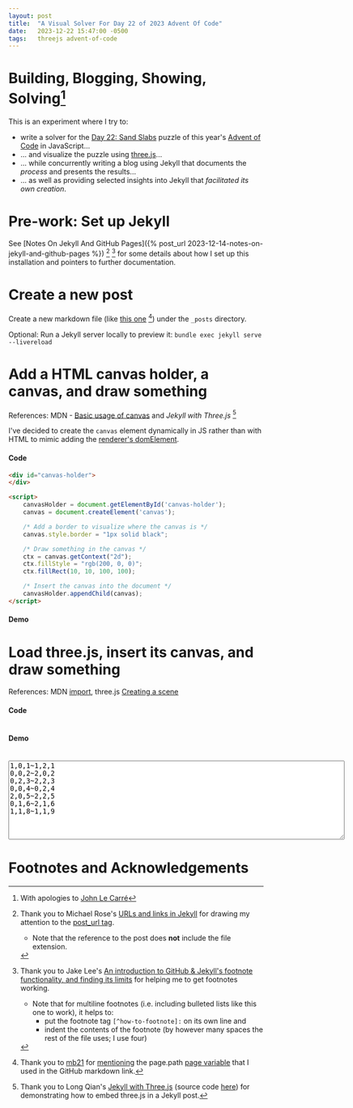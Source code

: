 ```yaml
---
layout: post
title:  "A Visual Solver For Day 22 of 2023 Advent Of Code"
date:   2023-12-22 15:47:00 -0500
tags:   threejs advent-of-code
---
```


# Building, Blogging, Showing, Solving[^le-carre]

This is an experiment where I try to:
* write a solver for the [Day 22: Sand Slabs](https://adventofcode.com/2023/day/22) puzzle of this year's [Advent of Code](https://adventofcode.com/2023/about) in JavaScript...
* ... and visualize the puzzle using [three.js](https://github.com/mrdoob/three.js/#readme)...
* ... while concurrently writing a blog using Jekyll that documents the *process* and presents the results...
* ... as well as providing selected insights into Jekyll that *facilitated its own creation*.

# Pre-work: Set up Jekyll

See [Notes On Jekyll And GitHub Pages]({% post_url 2023-12-14-notes-on-jekyll-and-github-pages %}) [^how-to-link] [^how-to-footnote] for some details about how I set up this installation and pointers to further documentation.

# Create a new post

Create a new markdown file (like [this one](https://github.com/Russ741/russ741.github.io/blob/main/{{page.path}}?plain=1) [^how-to-page-path]) under the ```_posts``` directory.

Optional: Run a Jekyll server locally to preview it: ```bundle exec jekyll serve --livereload```

# Add a HTML canvas holder, a canvas, and draw something
References: MDN - [Basic usage of canvas](https://developer.mozilla.org/en-US/docs/Web/API/Canvas_API/Tutorial/Basic_usage#a_simple_example) and *Jekyll with Three.js* [^three-js-jekyll]

I've decided to create the ```canvas``` element dynamically in JS rather than with HTML to mimic adding the [renderer's domElement](https://threejs.org/docs/#api/en/renderers/WebGLRenderer.domElement).

#### Code

```html
<div id="canvas-holder">
</div>

<script>
    canvasHolder = document.getElementById('canvas-holder');
    canvas = document.createElement('canvas');

    /* Add a border to visualize where the canvas is */
    canvas.style.border = "1px solid black";

    /* Draw something in the canvas */
    ctx = canvas.getContext("2d");
    ctx.fillStyle = "rgb(200, 0, 0)";
    ctx.fillRect(10, 10, 100, 100);

    /* Insert the canvas into the document */
    canvasHolder.appendChild(canvas);
</script>
```

#### Demo

<div id="canvas-holder1">
</div>

<script>
    canvasHolder = document.getElementById('canvas-holder1');
    canvas = document.createElement('canvas');

    /* Add a border to visualize where the canvas is */
    canvas.style.border = "1px solid black";

    /* Draw something to the canvas */
    ctx = canvas.getContext("2d");
    ctx.fillStyle = "rgb(200, 0, 0)";
    ctx.fillRect(10, 10, 100, 100);

    /* Insert the canvas into the document */
    canvasHolder.appendChild(canvas);
</script>

# Load three.js, insert its canvas, and draw something
References: MDN [import](https://developer.mozilla.org/en-US/docs/Web/JavaScript/Reference/Statements/import), three.js [Creating a scene](https://threejs.org/docs/index.html#manual/en/introduction/Creating-a-scene)

#### Code

```html
```

#### Demo
<script type="importmap">
    {
        "imports": {
            "three": "https://unpkg.com/three/build/three.module.js"
        }
    }
</script>

<div id="canvas-holder2">
</div>
<br />
<textarea id="puzzle-input" cols="80" rows="10">
1,0,1~1,2,1
0,0,2~2,0,2
0,2,3~2,2,3
0,0,4~0,2,4
2,0,5~2,2,5
0,1,6~2,1,6
1,1,8~1,1,9
</textarea>

<script type="module">
    import * as THREE from 'three';

    class Brick {
        xyzL;
        xyzH;

        constructor(inputLine) {
            const [x1, y1, z1, x2, y2, z2] = inputLine.match(/\d+/g).map((val) => parseInt(val));
            this.xyzL = new THREE.Vector3(x1, y1, z1);
            this.xyzH = new THREE.Vector3(x2, y2, z2);
            if (z1 > z2) {
                [this.xyzL, this.xyzH] = [this.xyzH, this.xyzL];
            }
        }

        get l() {
            return this.xyzH.x - this.xyzL.x + 1;
        }

        get w() {
            return this.xyzH.y - this.xyzL.y + 1;
        }

        get h() {
            return this.xyzH.z - this.xyzL.z + 1;
        }
    }

    function loadInput() {
        const input = document.getElementById('puzzle-input').value;
        const inputLines = input.split('\n').filter((line) => line.length > 0);
        const bricks = inputLines.map((inputLine) => new Brick(inputLine));
        return bricks;
    }

    canvasHolder = document.getElementById('canvas-holder2');
    canvasHolder.style.border = "1px solid black";
    /* TODO: Resize the whole canvas when the window's resized. */
    const width = canvasHolder.clientWidth;
    const height = width;

    const scene = new THREE.Scene();
    const bricks = loadInput();
    for (const brick of bricks) {
        const prism = new THREE.Mesh(
            new THREE.BoxGeometry(brick.l, brick.w, brick.h),
            new THREE.MeshNormalMaterial());
        prism.position.copy(brick.xyzL);
        scene.add(prism);
    }

    const camera = new THREE.PerspectiveCamera( 75, width / height, 0.1, 1000 );
    camera.position.x = 5;
    camera.position.y = 5;
    camera.position.z = 5;
    camera.lookAt(0,0,0);

    const renderer = new THREE.WebGLRenderer();
    renderer.setSize(width, width);
    renderer.render(scene, camera);
    canvasHolder.appendChild(renderer.domElement);
</script>

# Footnotes and Acknowledgements
[^le-carre]:
    With apologies to [John Le Carré](https://en.wikipedia.org/wiki/Tinker_Tailor_Soldier_Spy)

[^how-to-link]:
    Thank you to Michael Rose's [URLs and links in Jekyll](https://mademistakes.com/mastering-jekyll/how-to-link/#-post_url--and--link--tags) for drawing my attention to the [post_url tag](https://jekyllrb.com/docs/liquid/tags/#linking-to-posts).
    * Note that the reference to the post does **not** include the file extension.

[^how-to-footnote]:
    Thank you to Jake Lee's [An introduction to GitHub & Jekyll's footnote functionality, and finding its limits](https://blog.jakelee.co.uk/footnote-experiments-on-github-and-jekyll/#supported-contents) for helping me to get footnotes working.
    * Note that for multiline footnotes (i.e. including bulleted lists like this one to work), it helps to:
        * put the footnote tag ```[^how-to-footnote]:``` on its own line and
        * indent the contents of the footnote (by however many spaces the rest of the file uses; I use four)

[^how-to-page-path]:
    Thank you to [mb21](https://stackoverflow.com/users/214446/mb21) for [mentioning](https://stackoverflow.com/a/13300410) the page.path [page variable](https://jekyllrb.com/docs/variables/#page-variables) that I used in the GitHub markdown link.

[^three-js-jekyll]:
    Thank you to Long Qian's [Jekyll with Three.js](https://longqian.me/2017/02/06/jekyll-threejs/) (source code [here](https://github.com/qian256/qian256.github.io/blob/master/_posts/2017-02-06-jekyll-threejs.md?plain=1)) for demonstrating how to embed three.js in a Jekyll post.
